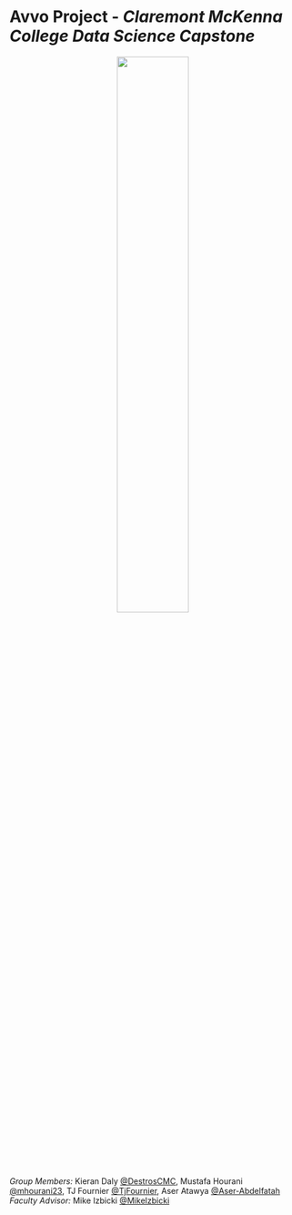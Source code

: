 # **Avvo Project** - *Claremont McKenna College Data Science Capstone*  

<center>  
<img width='50%' src=https://upload.wikimedia.org/wikipedia/commons/9/90/Avvo_logo.png />  
</center>  

*Group Members:*  Kieran Daly [@DestrosCMC](https://github.com/DestrosCMC), Mustafa Hourani [@mhourani23](https://github.com/mhourani23), TJ Fournier [@TjFournier](https://github.com/TjFournier), Aser Atawya  [@Aser-Abdelfatah](https://github.com/Aser-Abdelfatah)  
*Faculty Advisor:* Mike Izbicki [@MikeIzbicki](https://github.com/mikeizbicki)  
